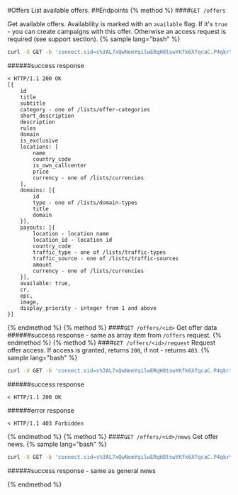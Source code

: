 #Offers
List available offers.
##Endpoints
{% method %}
####`GET /offers`

Get available offers. Availability is marked with an `available` flag. If it's `true` - you can create campaigns with this offer. Otherwise an access request is required (see support section).
{% sample lang="bash" %}
```bash
curl -X GET -b 'connect.sid=s%3AL7xQwNemYqilwERqH8tswYKfk6XfqcaC.P4qkrt3mUix3Dw6A2ze7Z9phswc%2FHIKqGYZ4YJyLYE0' -v http://dashboard.everad.com/v2/offers
```
######success response
```
< HTTP/1.1 200 OK
[{
    id
    title
    subtitle
    category - one of /lists/offer-categories
    short_description
    description
    rules
    domain
    is_exclusive
    locations: [
        name
        country_code
        is_own_callcenter
        price
        currency - one of /lists/currencies
    ],
    domains: [{
        id
        type - one of /lists/domain-types
        title
        domain
    }],
    payouts: [{
        location - location name
        location_id - location id
        country_code
        traffic_type - one of /lists/traffic-types
        traffic_source - one of /lists/traffic-sources
        amount
        currency - one of /lists/currencies
    }],
    available: true,
    cr,
    epc,
    image,
    display_priority - integer from 1 and above
}]
```
{% endmethod %}
{% method %}
####`GET /offers/<id>`
Get offer data
######success response - same as array item from `/offers` request.
{% endmethod %}
{% method %}
####`GET /offers/<id>/request`
Request offer access. If access is granted, returns `200`, if not - returns `403`. 
{% sample lang="bash" %}
```bash
curl -X GET -b 'connect.sid=s%3AL7xQwNemYqilwERqH8tswYKfk6XfqcaC.P4qkrt3mUix3Dw6A2ze7Z9phswc%2FHIKqGYZ4YJyLYE0' -v http://dashboard.everad.com/v2/offers/1/request
```
######success response
```
< HTTP/1.1 200 OK
```
######error response
```
< HTTP/1.1 403 Forbidden
```

{% endmethod %}
{% method %}
####`GET /offers/<id>/news`
Get offer news.
{% sample lang="bash" %}
```bash
curl -X GET -b 'connect.sid=s%3AL7xQwNemYqilwERqH8tswYKfk6XfqcaC.P4qkrt3mUix3Dw6A2ze7Z9phswc%2FHIKqGYZ4YJyLYE0' -v http://dashboard.everad.com/v2/offers/1/news
```
######success response - same as general news

{% endmethod %}